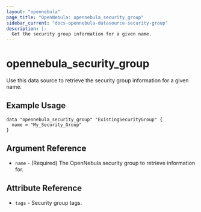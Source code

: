 ```yaml
---
layout: "opennebula"
page_title: "OpenNebula: opennebula_security_group"
sidebar_current: "docs-opennebula-datasource-security-group"
description: |-
  Get the security group information for a given name.
---
```


# opennebula_security_group

Use this data source to retrieve the security group information for a given name.

## Example Usage

```hcl
data "opennebula_security_group" "ExistingSecurityGroup" {
  name = "My_Security_Group"
}
```

## Argument Reference

 * `name` - (Required) The OpenNebula security group to retrieve information for.

## Attribute Reference

* `tags` - Security group tags.
